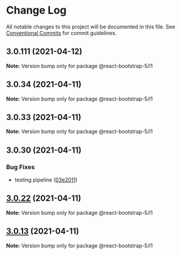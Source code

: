 # Change Log

All notable changes to this project will be documented in this file.
See [Conventional Commits](https://conventionalcommits.org) for commit guidelines.

## 3.0.111 (2021-04-12)

**Note:** Version bump only for package @react-bootstrap-5/l1

## 3.0.34 (2021-04-11)

**Note:** Version bump only for package @react-bootstrap-5/l1

## 3.0.33 (2021-04-11)

**Note:** Version bump only for package @react-bootstrap-5/l1

## 3.0.30 (2021-04-11)

### Bug Fixes

- testing pipeline ([03e2011](https://github.com/appsparkler/my-storybooks/commit/03e2011ff209ade4e9d902a9ce9cb52e0786f82d))

## [3.0.22](https://github.com/appsparkler/my-storybooks/compare/v3.0.21...v3.0.22) (2021-04-11)

**Note:** Version bump only for package @react-bootstrap-5/l1

## [3.0.13](https://github.com/appsparkler/my-storybooks/compare/v3.0.12...v3.0.13) (2021-04-11)

**Note:** Version bump only for package @react-bootstrap-5/l1
